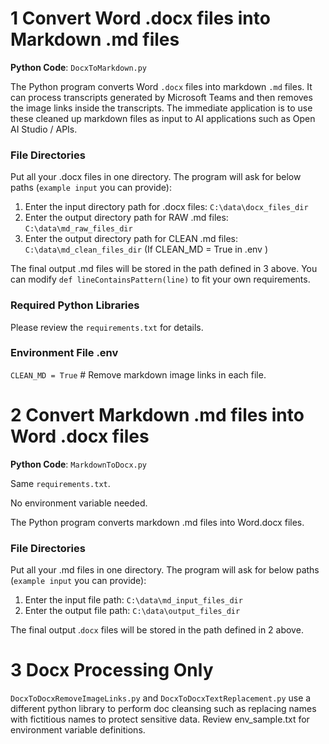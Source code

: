 # 1 Convert Word .docx files into Markdown .md files

**Python Code**: `DocxToMarkdown.py` 

The Python program converts Word `.docx` files into markdown `.md` files. It can process transcripts generated by Microsoft Teams and then removes the image links inside the transcripts. The immediate application is to use these cleaned up markdown files as input to AI applications such as Open AI Studio / APIs. 

### File Directories 

Put all your .docx files in one directory. The program will ask for below paths (`example input` you can provide):

1. Enter the input directory path for .docx files: `C:\data\docx_files_dir`
2. Enter the output directory path for RAW .md files: `C:\data\md_raw_files_dir` 
3. Enter the output directory path for CLEAN .md files: `C:\data\md_clean_files_dir` (If CLEAN_MD = True in .env )

The final output .md files will be stored in the path defined in 3 above. You can modify  `def lineContainsPattern(line)` to fit your own requirements. 

### Required Python Libraries 

Please review the `requirements.txt` for details. 

### Environment File .env

`CLEAN_MD = True` # Remove markdown image links in each file.

# 2 Convert Markdown .md files into Word .docx files

**Python Code**: `MarkdownToDocx.py` 

Same `requirements.txt`. 

No environment variable needed. 

The Python program converts markdown .md files into Word.docx files.

### File Directories 

Put all your .md files in one directory. The program will ask for below paths (`example input` you can provide):

1. Enter the input file path: `C:\data\md_input_files_dir`
2. Enter the output file path: `C:\data\output_files_dir`

The final output .`docx` files will be stored in the path defined in 2 above.

# 3 Docx Processing Only 

`DocxToDocxRemoveImageLinks.py` and  `DocxToDocxTextReplacement.py` use a different python library to perform doc cleansing such as replacing names with fictitious names to protect sensitive data. Review env_sample.txt for environment variable definitions. 

